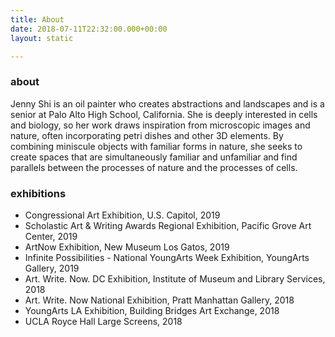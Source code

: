 ```yaml
---
title: About
date: 2018-07-11T22:32:00.000+00:00
layout: static

---
```

### about

Jenny Shi is an oil painter who creates abstractions and landscapes and is a senior at Palo Alto High School, California. She is deeply interested in cells and biology, so her work draws inspiration from microscopic images and nature, often incorporating petri dishes and other 3D elements. By combining miniscule objects with familiar forms in nature, she seeks to create spaces that are simultaneously familiar and unfamiliar and find parallels between the processes of nature and the processes of cells.

### exhibitions

* Congressional Art Exhibition, U.S. Capitol, 2019
* Scholastic Art & Writing Awards Regional Exhibition, Pacific Grove Art Center, 2019
* ArtNow Exhibition, New Museum Los Gatos, 2019
* Infinite Possibilities - National YoungArts Week Exhibition, YoungArts Gallery, 2019
* Art. Write. Now. DC Exhibition, Institute of Museum and Library Services, 2018
* Art. Write. Now National Exhibition, Pratt Manhattan Gallery, 2018
* YoungArts LA Exhibition, Building Bridges Art Exchange, 2018
* UCLA Royce Hall Large Screens, 2018